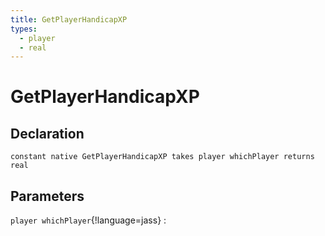 ```yaml
---
title: GetPlayerHandicapXP
types:
  - player
  - real
---
```


# GetPlayerHandicapXP

## Declaration

```jass
constant native GetPlayerHandicapXP takes player whichPlayer returns real
```

## Parameters
`player whichPlayer`{!language=jass}
: 
